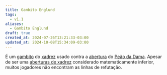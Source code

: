 ```yaml
---
title: Gambito Englund
tags:
  - v1.1
aliases:
  - Gambito Englund
draft: true
created_at: 2024-07-26T13:21:33-03:00
updated_at: 2024-10-08T15:34:09-03:00
---
```


É um [gambito](Xadrez_Gambito%201.md) do [xadrez](../../08/06/Xadrez.md) usado contra a [abertura](Xadrez_Aberturas.md) do [Peão da Dama](Xadrez_Abertura_de_Peao_da_Dama.md). Apesar de ser uma [aberturas de xadrez](Xadrez_Aberturas.md) considerado matematicamente inferior, muitos jogadores não encontram as linhas de refutação.